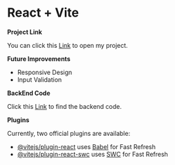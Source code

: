 # React + Vite

**Project Link**

You can click this [Link](https://sourcloudii.github.io/se_project_react/) to open my project.

**Future Improvements**

* Responsive Design
* Input Validation


**BackEnd Code**

Click this [Link](_) to find the backend code.


**Plugins**

Currently, two official plugins are available:

- [@vitejs/plugin-react](https://github.com/vitejs/vite-plugin-react/blob/main/packages/plugin-react/README.md) uses [Babel](https://babeljs.io/) for Fast Refresh
- [@vitejs/plugin-react-swc](https://github.com/vitejs/vite-plugin-react-swc) uses [SWC](https://swc.rs/) for Fast Refresh

